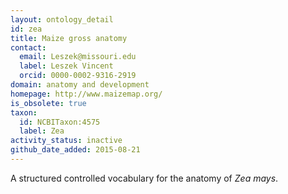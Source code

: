 ```yaml
---
layout: ontology_detail
id: zea
title: Maize gross anatomy
contact:
  email: Leszek@missouri.edu
  label: Leszek Vincent
  orcid: 0000-0002-9316-2919
domain: anatomy and development
homepage: http://www.maizemap.org/
is_obsolete: true
taxon:
  id: NCBITaxon:4575
  label: Zea
activity_status: inactive
github_date_added: 2015-08-21
---
```


A structured controlled vocabulary for the anatomy of <i>Zea mays</i>.
